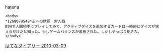 
hatena

```
<body>
*1268079548*王への請願　対人戦
BSWで人間相手にプレイしてみて、アクティブダイスを追加するカードは一時的にダイスが増えるだけだと知った。少しゲームバランスが改善された。しかしやっぱり飽きた。
</body>
```


[はてなダイアリー 2010-03-09](https://nishiohirokazu.hatenadiary.org/archive/2010/03/09)